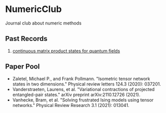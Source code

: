 # NumericClub
Journal club about numeric methods

## Past Records
1. [continuous matrix product states for quantum fields](20220204)

## Paper Pool
* Zaletel, Michael P., and Frank Pollmann. "Isometric tensor network states in two dimensions." Physical review letters 124.3 (2020): 037201.
* Vanderstraeten, Laurens, et al. "Variational contractions of projected entangled-pair states." arXiv preprint arXiv:2110.12726 (2021).
* Vanhecke, Bram, et al. "Solving frustrated Ising models using tensor networks." Physical Review Research 3.1 (2021): 013041.
